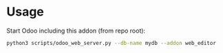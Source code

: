 # Usage

Start Odoo including this addon (from repo root):

```bash
python3 scripts/odoo_web_server.py --db-name mydb --addon web_editor
```
